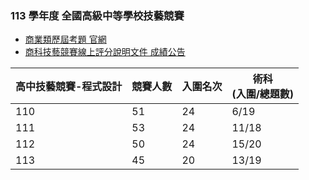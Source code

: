 ### 113 學年度 全國高級中等學校技藝競賽

- [商業類歷屆考題 官網](https://sci-me.k12ea.gov.tw/Contest/HistoryQuestionsList?c_class=2)
- [商科技藝競賽線上評分說明文件 成績公告](https://hackmd.io/@biz-pg/announce/https%3A%2F%2Fhackmd.io%2F%40biz-pg%2Fscoreboard)


| 高中技藝競賽-程式設計 | 競賽人數 | 入圍名次 | 術科</br>(入圍/總題數) |
|-----------------------|----------|----------|--------------|
| 110                   | 51       | 24       | 6/19            |
| 111                   | 53       | 24       | 11/18           |
| 112                   | 50       | 24       | 15/20           |
| 113                   | 45       | 20       | 13/19           |
